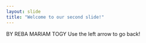 ```yaml
---
layout: slide
title: "Welcome to our second slide!"
---
```

BY REBA MARIAM TOGY
Use the left arrow to go back!
